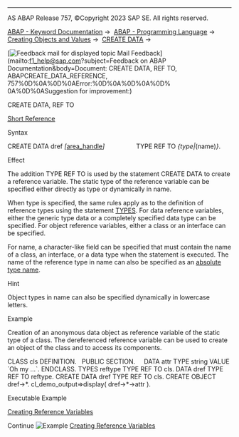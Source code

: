   

* * *

AS ABAP Release 757, ©Copyright 2023 SAP SE. All rights reserved.

[ABAP - Keyword Documentation](javascript:call_link\('abenabap.htm'\)) →  [ABAP - Programming Language](javascript:call_link\('abenabap_reference.htm'\)) →  [Creating Objects and Values](javascript:call_link\('abencreate_objects.htm'\)) →  [CREATE DATA](javascript:call_link\('abapcreate_data.htm'\)) → 

 [![](Mail.gif?object=Mail.gif&sap-language=EN "Feedback mail for displayed topic") Mail Feedback](mailto:f1_help@sap.com?subject=Feedback on ABAP Documentation&body=Document: CREATE DATA, REF TO, ABAPCREATE_DATA_REFERENCE, 757%0D%0A%0D%0AError:%0D%0A%0D%0A%0D%
0A%0D%0ASuggestion for improvement:)

CREATE DATA, REF TO

[Short Reference](javascript:call_link\('abapcreate_data_shortref.htm'\))

Syntax

CREATE DATA dref *\[*[area\_handle](javascript:call_link\('abapcreate_data_area_handle.htm'\))*\]*
                 TYPE REF TO *{*type*|*(name)*}*.

Effect

The addition TYPE REF TO is used by the statement CREATE DATA to create a reference variable. The static type of the reference variable can be specified either directly as type or dynamically in name.

When type is specified, the same rules apply as to the definition of reference types using the statement [TYPES](javascript:call_link\('abaptypes.htm'\)). For data reference variables, either the generic type data or a completely specified data type can be specified. For object reference variables, either a class or an interface can be specified.

For name, a character-like field can be specified that must contain the name of a class, an interface, or a data type when the statement is executed. The name of the reference type in name can also be specified as an [absolute type name](javascript:call_link\('abenabsolute_typename_glosry.htm'\) "Glossary Entry").

Hint

Object types in name can also be specified dynamically in lowercase letters.

Example

Creation of an anonymous data object as reference variable of the static type of a class. The dereferenced reference variable can be used to create an object of the class and to access its components.

CLASS cls DEFINITION.
  PUBLIC SECTION.
    DATA attr TYPE string VALUE \`Oh my ...\`.
ENDCLASS.
TYPES reftype TYPE REF TO cls.
DATA dref TYPE REF TO reftype.
CREATE DATA dref TYPE REF TO cls.
CREATE OBJECT dref->\*.
cl\_demo\_output=>display( dref->\*->attr ).

Executable Example

[Creating Reference Variables](javascript:call_link\('abencreate_reference_abexa.htm'\))

Continue
![Example](exa.gif "Example") [Creating Reference Variables](javascript:call_link\('abencreate_reference_abexa.htm'\))